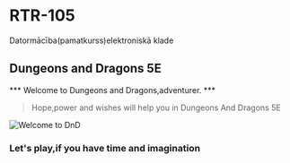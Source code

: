 # RTR-105
Datormācība(pamatkurss)elektroniskā klade 
## Dungeons and Dragons 5E
*** Welcome to Dungeons and Dragons,adventurer. ***
>Hope,power and wishes will help you in Dungeons And Dragons 5E 
>
![Welcome to DnD](https://comiczone.ru/wp-content/uploads/2019/10/c433543859742e9843f3269d7c5e89863bb2e13e.png)
### Let's play,if you have time and imagination
